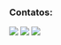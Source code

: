 ### Contatos:

<div>
<a href="discordapp.com/users/186968868013473792" target="_blank"><img src="https://img.shields.io/badge/Discord-7289DA?style=for-the-badge&logo=discord&logoColor=white"></a>
<a href = "mailto:silviojraraujo@gmail.com"><img src="https://img.shields.io/badge/Gmail-D14836?style=for-the-badge&logo=gmail&logoColor=white" target="_blank](https://img.shields.io/badge/Gmail-D14836?style=for-the-badge&logo=gmail&logoColor=white"></a>
<a href="https://www.linkedin.com/in/silvio-junior-carvalho-de-araujo-7670bb23b" target="_blank"><img src="https://img.shields.io/badge/-LinkedIn-%230077B5?style=for-the-badge&logo=linkedin&logoColor=white" target="_blank"></a>   
</div>
